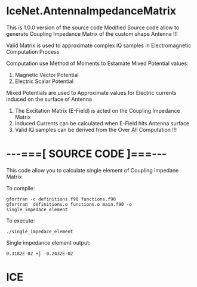 # IceNet.AntennaImpedanceMatrix

This is 1.0.0 version of the source code
Modified Source code allow to generate Coupling Impedance Matrix of the custom shape Antenna !!!

Valid Matrix is used to approximate complex IQ samples in Electromagnetic Computation Process

Computation use Method of Moments to Estamate Mixed Potential values:

  1. Magnetic Vector Potential
  2. Electric Scalar Potential

Mixed Potentials are used to Approximate values for Electric currents induced on the surface of Antenna

  1. The Excitation Matrix (E-Field) is acted on the Coupling Impedance Matrix
  2. Induced Currents can be calculated when E-Field hits Antenna surface
  3. Valid IQ samples can be derived from the Over All Computation !!!

# ---===[ SOURCE CODE ]===---

This code allow you to calculate single element of Coupling Impedane Matrix

To compile:

	gfortran -c definitions.f90 functions.f90
	gfortran  definitions.o functions.o main.f90 -o single_impedace_element

To execute:

	./single_impedace_element

Single impedance element output:

	0.3182E-02 +j -0.2432E-02

# ICE
